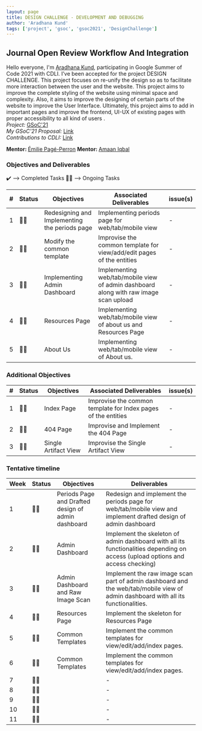 ```yaml
---
layout: page
title: DESIGN CHALLENGE - DEVELOPMENT AND DEBUGGING
author: 'Aradhana Kund'
tags: ['project', 'gsoc', 'gsoc2021', 'DesignChallenge']
---
```


## Journal Open Review Workflow And Integration

Hello everyone, I'm <a href="https://www.linkedin.com/in/aradhanakund/">Aradhana Kund</a>, participating in Google Summer of Code 2021 with CDLI. I’ve been accepted for the project DESIGN CHALLENGE. This project focuses on re-unify the design so as to facilitate more interaction between the user and the website. 
This project aims to improve the complete styling of the website using minimal space and complexity. Also, it aims to improve the designing of certain parts of the website to improve the User Interface. Ultimately, this project aims to add in important pages and improve the frontend, UI-UX of existing pages with proper accessibility to all kind of users .
<br>
<i>Project:</i>
<a href="https://summerofcode.withgoogle.com/projects/#5212285703815168">GSoC'21</a>
<br>
<i>My GSoC'21 Proposal:</i>
<a href="https://drive.google.com/file/d/1IxvKMPuqsF4AeSep5AUcHRAQ_ZxyC1ZN/view?usp=sharing">Link</a>
<br>
<i>Contributions to CDLI:</i>
<a href="https://gitlab.com/aradhana_kund">Link<a>
<br>

<b>Mentor: </b> <a href='https://www.linkedin.com/in/epageperron/'>Émilie Pagé-Perron</a>
<b>Mentor: </b> <a href='https://www.linkedin.com/in/amaan-iqbal/'>Amaan Iqbal</a>

### Objectives and Deliverables

:heavy_check_mark: --> Completed Tasks
:man_technologist: --> Ongoing Tasks

| \# | Status  | Objectives                    | Associated Deliverables         | issue(s) |
| --- | --- | ----------------------------- | ---------------------------------------------- | -------- |
| 1 | :man_technologist: | Redesigning and Implementing the periods page | Implementing periods page for web/tab/mobile view | - |
| 2 | :man_technologist: | Modify the common template | Improvise the common template for view/add/edit pages of the entities | - |
| 3 | :man_technologist: | Implementing Admin Dashboard | Implementing web/tab/mobile view of admin dashboard along with raw image scan upload | - |
| 4 | :man_technologist: | Resources Page | Implementing web/tab/mobile view of about us and Resources Page | - |
| 5 | :man_technologist: | About Us | Implementing web/tab/mobile view of About us. | - |
  
### Additional Objectives

| \# | Status  | Objectives         | Associated Deliverables                                             | issue(s) |
| --- | --- | ------------------ | ------------------------------------------------------------------- | -------- |
| 1 | :man_technologist: | Index Page | Improvise the common template for Index pages of the entities | - |
| 2 | :man_technologist: | 404 Page | Improvise and Implement the 404 Page | - |
| 3 | :man_technologist: | Single Artifact View | Improvise the Single Artifact View | - |

### Tentative timeline  

| Week  | Status | Objectives | Deliverables |
|---|---|---|---|
| 1 | :man_technologist: | Periods Page and Drafted design of admin dashboard | Redesign and implement the periods page for web/tab/mobile view and implement drafted design of admin dashboard | - |
| 2 | :man_technologist: | Admin Dashboard | Implement the skeleton of admin dashboard with all its functionalities depending on access (upload options and access checking) | - |
| 3 | :man_technologist: | Admin Dashboard and Raw Image Scan | Implement the raw image scan part of admin dashboard and the web/tab/mobile view of admin dashboard with all its functionalities. | - |
| 4 | :man_technologist: | Resources Page | Implement the skeleton for Resources Page | - |
| 5 | :man_technologist: | Common Templates | Implement the common templates for view/edit/add/index pages. | - |
| 6 | :man_technologist: |  Common Templates | Implement the common templates for view/edit/add/index pages. | - |
| 7 | :man_technologist: |  | - |
| 8 | :man_technologist: |  | - |
| 9 | :man_technologist: |  | - |
| 10 | :man_technologist: |  | - |
| 11 | :man_technologist: |  | - |
  
